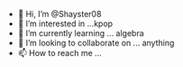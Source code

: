- 👋 Hi, I’m @Shayster08
- 👀 I’m interested in ...kpop
- 🌱 I’m currently learning ... algebra
- 💞️ I’m looking to collaborate on ... anything
- 📫 How to reach me ...

<!---
Shayster08/Shayster08 is a ✨ special ✨ repository because its `README.md` (this file) appears on your GitHub profile.
You can click the Preview link to take a look at your changes.
--->
